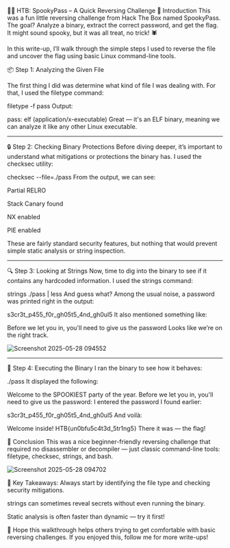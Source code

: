 🧛‍♂️ HTB: SpookyPass – A Quick Reversing Challenge
🎃 Introduction
This was a fun little reversing challenge from Hack The Box named SpookyPass. The goal? Analyze a binary, extract the correct password, and get the flag. It might sound spooky, but it was all treat, no trick! 🕷️

In this write-up, I’ll walk through the simple steps I used to reverse the file and uncover the flag using basic Linux command-line tools.

📦 Step 1: Analyzing the Given File

The first thing I did was determine what kind of file I was dealing with. For that, I used the filetype command:

filetype -f pass
Output:

pass: elf (application/x-executable)
Great — it's an ELF binary, meaning we can analyze it like any other Linux executable.

--------------------------------------------------------------------------------------------------------------------------------------------------------------------------------------

🔒 Step 2: Checking Binary Protections
Before diving deeper, it’s important to understand what mitigations or protections the binary has. I used the checksec utility:


checksec --file=./pass
From the output, we can see:

Partial RELRO

Stack Canary found

NX enabled

PIE enabled

These are fairly standard security features, but nothing that would prevent simple static analysis or string inspection.

--------------------------------------------------------------------------------------------------------------------------------------------------------------------------------------


🔍 Step 3: Looking at Strings
Now, time to dig into the binary to see if it contains any hardcoded information. I used the strings command:


strings ./pass | less
And guess what? Among the usual noise, a password was printed right in the output:


s3cr3t_p455_f0r_gh05t5_4nd_gh0ul5
It also mentioned something like:


Before we let you in, you'll need to give us the password
Looks like we’re on the right track.

![Screenshot 2025-05-28 094552](https://github.com/user-attachments/assets/871b844a-704a-43cc-aa4a-1a212431b9e8)


--------------------------------------------------------------------------------------------------------------------------------------------------------------------------------------


🧪 Step 4: Executing the Binary
I ran the binary to see how it behaves:


./pass
It displayed the following:


Welcome to the SPOOKIEST party of the year.
Before we let you in, you'll need to give us the password:
I entered the password I found earlier:


s3cr3t_p455_f0r_gh05t5_4nd_gh0ul5
And voilà:


Welcome inside!
HTB{un0bfu5c4t3d_5tr1ng5}
There it was — the flag!

🏁 Conclusion
This was a nice beginner-friendly reversing challenge that required no disassembler or decompiler — just classic command-line tools: filetype, checksec, strings, and bash.


![Screenshot 2025-05-28 094702](https://github.com/user-attachments/assets/52da65a7-eba6-478a-9fdc-067ab2bff045)

🔐 Key Takeaways:
Always start by identifying the file type and checking security mitigations.

strings can sometimes reveal secrets without even running the binary.

Static analysis is often faster than dynamic — try it first!

💬 Hope this walkthrough helps others trying to get comfortable with basic reversing challenges. If you enjoyed this, follow me for more write-ups!
